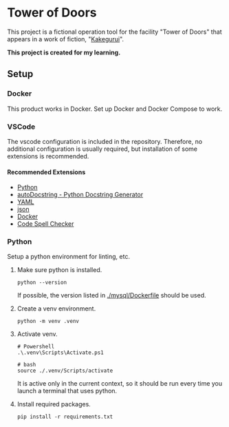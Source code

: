 # Tower of Doors

This project is a fictional operation tool for the facility "Tower of Doors" that appears in a work of fiction, "[Kakegurui](https://ja.wikipedia.org/wiki/%E8%B3%AD%E3%82%B1%E3%82%B0%E3%83%AB%E3%82%A4)".

**This project is created for my learning.**

## Setup

### Docker

This product works in Docker. Set up Docker and Docker Compose to work.

### VSCode

The vscode configuration is included in the repository.
Therefore, no additional configuration is usually required, but installation of some extensions is recommended.

#### Recommended Extensions

- [Python](https://marketplace.visualstudio.com/items?itemName=ms-python.python)
- [autoDocstring - Python Docstring Generator](https://marketplace.visualstudio.com/items?itemName=njpwerner.autodocstring)
- [YAML](https://marketplace.visualstudio.com/items?itemName=redhat.vscode-yaml)
- [json](https://marketplace.visualstudio.com/items?itemName=ZainChen.json)
- [Docker](https://marketplace.visualstudio.com/items?itemName=ms-azuretools.vscode-docker)
- [Code Spell Checker](https://marketplace.visualstudio.com/items?itemName=streetsidesoftware.code-spell-checker)

### Python

Setup a python environment for linting, etc.

1. Make sure python is installed.

    ```shell
    python --version
    ```

    If possible, the version listed in [./mysql/Dockerfile](./mysql/Dockerfile) should be used.

2. Create a venv environment.

    ```shell
    python -m venv .venv
    ```

3. Activate venv.

    ```shell
    # Powershell
    .\.venv\Scripts\Activate.ps1

    # bash
    source ./.venv/Scripts/activate
    ```

    It is active only in the current context, so it should be run every time you launch a terminal that uses python.

4. Install required packages.

    ```shell
    pip install -r requirements.txt
    ```
